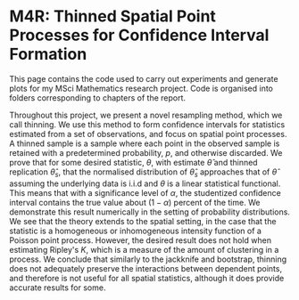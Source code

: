 # M4R: Thinned Spatial Point Processes for Confidence Interval Formation

This page contains the code used to carry out experiments and generate plots for my MSci Mathematics research project. Code is organised into folders corresponding to chapters of the report.

Throughout this project, we present a novel resampling method, which we call thinning. We use this method to form confidence intervals for statistics estimated from a set of observations, and focus on spatial point processes. A thinned sample is a sample where each point in the observed sample is retained with a predetermined probability, $p$, and otherwise discarded. We prove that for some desired statistic, $\theta$, with estimate $\hat{\theta}$ and thinned replication $\hat{\theta}_s$, that the normalised distribution of $\hat{\theta}_s$ approaches that of $\hat{\theta}$ assuming the underlying data is i.i.d and $\theta$ is a linear statistical functional. This means that with a significance level of $\alpha$, the studentized confidence interval contains the true value about $(1-\alpha)$ percent of the time. We demonstrate this result numerically in the setting of probability distributions. We see that the theory extends to the spatial setting, in the case that the statistic is a homogeneous or inhomogeneous intensity function of a Poisson point process. However, the desired result does not hold when estimating Ripley's $K$, which is a measure of the amount of clustering in a process. We conclude that similarly to the jackknife and bootstrap, thinning does not adequately preserve the interactions between dependent points, and therefore is not useful for all spatial statistics, although it does provide accurate results for some.
